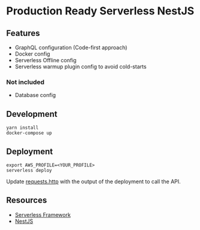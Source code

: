 # Production Ready Serverless NestJS

## Features
- GraphQL configuration (Code-first approach)
- Docker config
- Serverless Offline config
- Serverless warmup plugin config to avoid cold-starts

### Not included
- Database config

## Development

```
yarn install
docker-compose up
```

## Deployment

```
export AWS_PROFILE=<YOUR_PROFILE>
serverless deploy
```

Update [requests.http](./requests.http) with the output of the deployment to call the API.

## Resources

- [Serverless Framework](https://www.serverless.com/framework/docs)
- [NestJS](https://docs.nestjs.com/)
